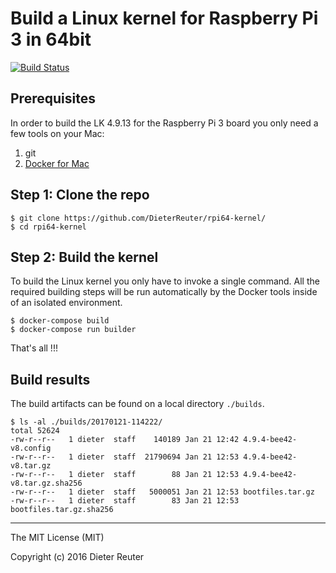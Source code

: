 
# Build a Linux kernel for Raspberry Pi 3 in 64bit
[![Build Status](https://travis-ci.com/DieterReuter/rpi64-kernel.svg?token=ExPqNxiRaVAPsjieDH9T&branch=master)](https://travis-ci.com/DieterReuter/rpi64-kernel)


## Prerequisites
In order to build the LK 4.9.13 for the Raspberry Pi 3 board you only need a few tools on your Mac:

1. git
2. [Docker for Mac](https://docs.docker.com/docker-for-mac/)


## Step 1: Clone the repo
```
$ git clone https://github.com/DieterReuter/rpi64-kernel/
$ cd rpi64-kernel
```


## Step 2: Build the kernel
To build the Linux kernel you only have to invoke a single command. All the required building steps will be run automatically by the Docker tools inside of an isolated environment.
```
$ docker-compose build
$ docker-compose run builder
```

That's all !!!


## Build results
The build artifacts can be found on a local directory `./builds`.
```
$ ls -al ./builds/20170121-114222/
total 52624
-rw-r--r--   1 dieter  staff    140189 Jan 21 12:42 4.9.4-bee42-v8.config
-rw-r--r--   1 dieter  staff  21790694 Jan 21 12:53 4.9.4-bee42-v8.tar.gz
-rw-r--r--   1 dieter  staff        88 Jan 21 12:53 4.9.4-bee42-v8.tar.gz.sha256
-rw-r--r--   1 dieter  staff   5000051 Jan 21 12:53 bootfiles.tar.gz
-rw-r--r--   1 dieter  staff        83 Jan 21 12:53 bootfiles.tar.gz.sha256
```


---
The MIT License (MIT)

Copyright (c) 2016 Dieter Reuter
